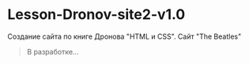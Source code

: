 # Lesson-Dronov-site2-v1.0
Создание сайта по книге Дронова "HTML и CSS".  Сайт "The Beatles"

> В разработке...

